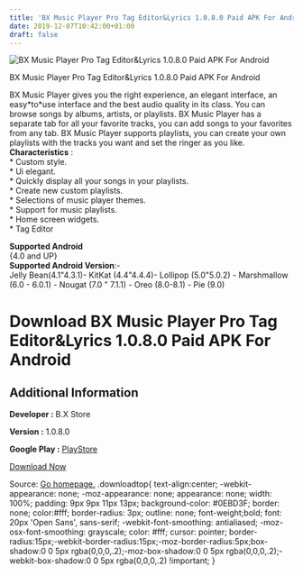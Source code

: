 ```yaml
---
title: 'BX Music Player Pro Tag Editor&Lyrics 1.0.8.0 Paid APK For Android'
date: 2019-12-07T10:42:00+01:00
draft: false
---
```


![BX Music Player Pro Tag Editor&Lyrics 1.0.8.0 Paid APK For Android](https://i2.wp.com/apkhome.net/wp-content/uploads/2019/12/BX-Music-Player-Pro-Tag-EditorLyrics-1.0.8.0-Paid.png "BX Music Player Pro Tag Editor&Lyrics 1.0.8.0 Paid APK For Android")

  

BX Music Player Pro Tag Editor&Lyrics 1.0.8.0 Paid APK For Android

BX Music Player gives you the right experience, an elegant interface, an easy\*to\*use interface and the best audio quality in its class. You can browse songs by albums, artists, or playlists. BX Music Player has a separate tab for all your favorite tracks, you can add songs to your favorites from any tab. BX Music Player supports playlists, you can create your own playlists with the tracks you want and set the ringer as you like.  
**Characteristics** :  
\* Custom style.  
\* Ui elegant.  
\* Quickly display all your songs in your playlists.  
\* Create new custom playlists.  
\* Selections of music player themes.  
\* Support for music playlists.  
\* Home screen widgets.  
\* Tag Editor

**Supported Android**  
{4.0 and UP}  
**Supported Android Version**:-  
Jelly Bean(4.1"4.3.1)- KitKat (4.4"4.4.4)- Lollipop (5.0"5.0.2) - Marshmallow (6.0 - 6.0.1) - Nougat (7.0 " 7.1.1) - Oreo (8.0-8.1) - Pie (9.0)

Download BX Music Player Pro Tag Editor&Lyrics 1.0.8.0 Paid APK For Android
===========================================================================

Additional Information
----------------------

**Developer :** B.X Store

**Version :** 1.0.8.0

**Google Play :** [PlayStore](https://play.google.com/store/apps/details?id=series.player.tbmusic.musiz.pro&hl=en)

  

[Download Now](https://store4app.co/post/bx-music-player-pro-tag-editor-amp-lyrics-1-0-8-0-paid-apk-for-android_1575711671)

  
Source: [Go homepage.](https://store4app.co/post/bx-music-player-pro-tag-editor-amp-lyrics-1-0-8-0-paid-apk-for-android_1575711671) .downloadtop{ text-align:center; -webkit-appearance: none; -moz-appearance: none; appearance: none; width: 100%; padding: 9px 9px 11px 13px; background-color: #0EBD3F; border: none; color:#fff; border-radius: 3px; outline: none; font-weight;bold; font: 20px 'Open Sans', sans-serif; -webkit-font-smoothing: antialiased; -moz-osx-font-smoothing: grayscale; color: #fff; cursor: pointer; border-radius:15px;-webkit-border-radius:15px;-moz-border-radius:5px;box-shadow:0 0 5px rgba(0,0,0,.2);-moz-box-shadow:0 0 5px rgba(0,0,0,.2);-webkit-box-shadow:0 0 5px rgba(0,0,0,.2) !important; }